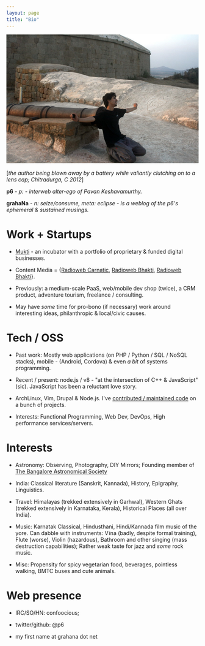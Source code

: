 ```yaml
---
layout: page
title: "Bio"
---
```


<img src="/public/IMG_1123.JPG"/>

[_the author being blown away by a battery while valiantly clutching on to a lens cap; Chitradurga, C 2012_]

**p6** - _p: - interweb alter-ego of Pavan Keshavamurthy._

**grahaNa** - _n: seize/consume, meta: eclipse - is a weblog of the p6's ephemeral & sustained musings._

Work + Startups
===============

+ <a href="http://muktilifestyle.com">Mukti</a> - an incubator with a portfolio of proprietary & funded digital businesses.

+ Content Media = {<a href="http://radioweb.in/programs">Radioweb Carnatic</a>, <a href="http://bhakti.radioweb.in">Radioweb Bhakti</a>, <a href="http://hindustani.radioweb.in">Radioweb Bhakti</a>}.

+ Previously: a medium-scale PaaS, web/mobile dev shop (twice), a CRM product, adventure tourism, freelance / consulting.

+ May have _some_ time for pro-bono (if necessary) work around interesting ideas, philanthropic & local/civic causes.

Tech / OSS
==========

+ Past work: Mostly web applications (on PHP / Python / SQL / NoSQL stacks), mobile - (Android, Cordova) & even _a bit_ of systems programming.

+ Recent / present: node.js / v8 - "at the intersection of C++ & JavaScript" (sic). JavaScript has been a reluctant love story.

+ ArchLinux, Vim, Drupal & Node.js. I've <a href="http://cia.vc/stats/author/p6">contributed / maintained code</a> on a bunch of projects.

+ Interests: Functional Programming, Web Dev, DevOps, High performance services/servers.

Interests
=========

+ Astronomy: Observing, Photography, DIY Mirrors; Founding member of <a href="http://bas.org.in">The Bangalore Astronomical Society</a>

+ India: Classical literature (Sanskrit, Kannada), History, Epigraphy, Linguistics.

+ Travel: Himalayas (trekked extensively in Garhwal), Western Ghats (trekked extensively in Karnataka, Kerala),  Historical Places (all over India).

+ Music: Karnatak Classical, Hindusthani, Hindi/Kannada film music of the yore. Can dabble with instruments: Vīna (badly, despite formal training), Flute (worse), Violin (hazardous), Bathroom and other singing (mass destruction capabilities); Rather weak taste for jazz and _some_ rock music.

+ Misc: Propensity for spicy vegetarian food, beverages, pointless walking, BMTC buses and cute animals.

Web presence
============

+ IRC/SO/HN: confoocious;

+ twitter/github: @p6

+ my first name at grahana dot net


